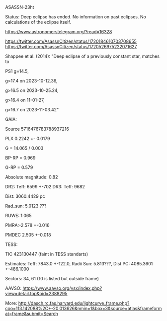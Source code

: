 ASASSN-23ht

Status: Deep eclipse has ended. No information on past eclipses. No calculations of the eclipse itself.

https://www.astronomerstelegram.org/?read=16328


https://twitter.com/AsassnCitizen/status/1720184610703708655
https://twitter.com/AsassnCitizen/status/1720526975222071627

Shappee et al. (2014):
"Deep eclipse of a previously constant star, matches to 

PS1 g=14.5, 

g>17.4 on 2023-10-12.36, 

g>16.5 on 2023-10-25.24, 

g>16.4 on 11-01-27, 

g>16.7 on 2023-11-03.42"


GAIA:

Source 5716476783788937216 

PLX 0.2242 +- 0.0179

G = 14.065 / 0.003

BP-RP = 0.969

G-RP = 0.579

Absolute magnitude: 0.82

DR2: Teff: 6599	+-702 
DR3: Teff: 9682

Dist: 3060.4429 pc

Rad_sun: 5.0123 ???

RUWE: 1.065

PMRA:-2.578	+-0.016	

PMDEC 2.505	+-0.018



TESS:

TIC 423130447 (faint in TESS standarts)

Estimates: Teff: 7843.0	+-122.0, Radii Sun: 5.813???, Dist PC: 4085.3601	+-486.1000	

Sectors: 34, 61 (10 is listed but outside frame)

AAVSO: 
https://www.aavso.org/vsx/index.php?view=detail.top&oid=2388295

More:
http://dasch.rc.fas.harvard.edu/lightcurve_frame.php?coo=113.142088%2C+-20.013626&nmin=1&box=3&source=atlas&frameformat=frame&submit=Search





